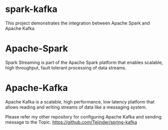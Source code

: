 # spark-kafka
This project demonstrates the integration between Apache Spark and Apache Kafka

# Apache-Spark
Spark Streaming is part of the Apache Spark platform that enables scalable, high throughput, fault tolerant processing of data streams.

# Apache-Kafka
Apache Kafka is a scalable, high performance, low latency platform that allows reading and writing streams of data like a messaging system.

Please refer my other repository for configuring Apache Kafka and sending message to the Topic. https://github.com/Tejinder/spring-kafka

